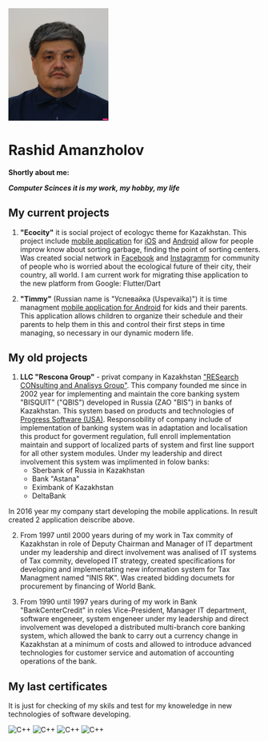 <img src='DSC04102-Rashid_cropped_compressed.jpg' alt="My photo" width="200"/>

# Rashid Amanzholov
**Shortly about me:** 

***Computer Scinces it is my work, my hobby, my life*** 

## My current projects  

1. **"Ecocity"** it is social project of ecologyc theme for Kazakhstan. This project include [mobile application](https://ecocity-acb89.web.app/ "Ecocity Web Page") for [iOS](https://itunes.apple.com/WebObjects/MZStore.woa/wa/viewSoftware?id=1287938276&mt=8 "Appstore") and [Android](https://play.google.com/store/apps/details?id=kz.rescona.ecocity "Play market") allow for people improw know about sorting garbage, finding the point of sorting centers. Was created social network in [Facebook](https://www.facebook.com/ecoalakz "Facebook") and [Instagramm](https://www.instagram.com/e.coala "Instagramm") for community of people who is worried about the ecological future of their city, their country, all world.
I am current work for migrating thise application to the new platform from Google: Flutter/Dart  

2. **"Timmy"** (Russian name is "Успевайка (Uspevaika)") it is time managment [mobile application for Android](https://play.google.com/store/apps/details?id=kz.rescona.uspevayka "Play market") for kids and their parents. This application allows children to organize their schedule and their parents to help them in this and control their first steps in time managing, so necessary in our dynamic modern life.

## My old projects

1. **LLC "Rescona Group"** - privat company in Kazakhstan ["RESearch CONsulting and Analisys Group"](http://www.rescona.kz/index.html "www.rescona.kz"). This company founded me since in 2002 year for implementing and maintain the core banking system "BISQUIT" ("QBIS") developed in Russia (ZAO "BIS") in banks of Kazakhstan. This system based on products and technologies of [Progress Software (USA)](https://www.progress.com/ "Progress Software"). Responsobility of company include of implementation of banking system was in adaptation and localisation  this product for goverment regulation, full enroll implementation maintain and support of localized parts of system and first line support for all other system modules. Under my leadership and direct involvement this system was implimented in folow banks:
    * Sberbank of Russia in Kazakhstan
    * Bank "Astana"
    * Eximbank of Kazakhstan
    * DeltaBank
    
In 2016 year my company start developing the mobile applications. In result created 2 application deiscribe above.  

2. From 1997 until 2000 years during of my work in Tax commity of Kazakhstan in role of Deputy Chairman and Manager of IT department under my leadership and direct involvement was analised of IT systems of Tax commity, developed IT strategy, created specifications for developing and implementating new information system for Tax Managment named "INIS RK". Was created bidding documets for procurement by financing of World Bank.  

3. From 1990 until 1997 years during of my work in Bank "BankCenterCredit" in roles Vice-President, Manager IT department, software engeneer, system engeneer under my leadership and direct involvement was developed a distributed multi-branch core banking system, which allowed the bank to carry out a currency change in Kazakhstan at a minimum of costs and allowed to introduce advanced technologies for customer service and automation of accounting operations of the bank.  

## My last certificates
It is just for checking of my skils and test for my knoweledge in new technologies of software developing.

<img src='https://www.sololearn.com/Certificate/1051-13851697/jpg/?mode=download' alt="C++" width="200"/>  
<img src='https://www.sololearn.com/Certificate/1089-13851697/jpg/?mode=download' alt="C++" width="200"/>  
<img src='https://www.sololearn.com/Certificate/1075-13851697/jpg/?mode=download' alt="C++" width="200"/>  
<img src='https://www.sololearn.com/Certificate/1073-13851697/jpg/?mode=download' alt="C++" width="200"/>  
